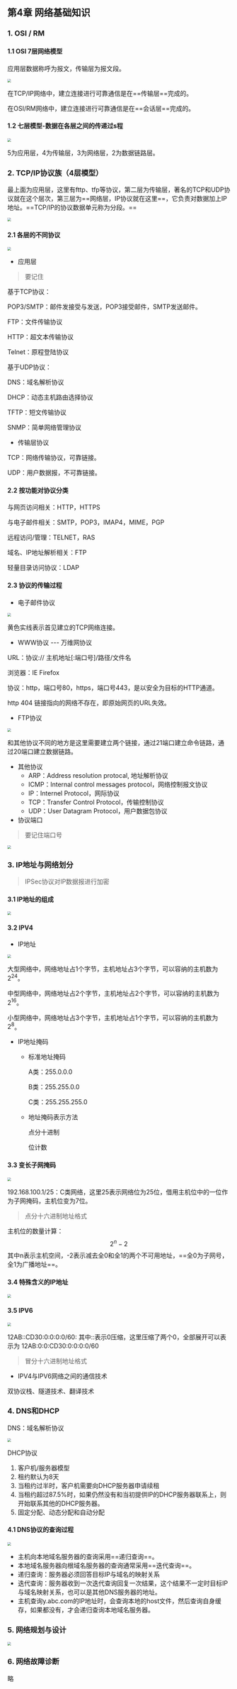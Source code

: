 ## 第4章 网络基础知识

### 1. OSI / RM

#### 1.1 OSI 7层网络模型

应用层数据称呼为报文，传输层为报文段。

<img src="./pic/chapter4/screenshot.jpeg" style="zoom:50%;" />

在TCP/IP网络中，建立连接进行可靠通信是在==传输层==完成的。

在OSI/RM网络中，建立连接进行可靠通信是在==会话层==完成的。

#### 1.2 七层模型-数据在各层之间的传递过s程

<img src="./pic/chapter4/screenshot1.jpeg" style="zoom:50%;" />

5为应用层，4为传输层，3为网络层，2为数据链路层。

### 2. TCP/IP协议族（4层模型）

最上面为应用层，这里有fttp、tfp等协议，第二层为传输层，著名的TCP和UDP协议就在这个层次，第三层为==网络层，IP协议就在这里==，它负责对数据加上IP地址。==TCP/IP的协议数据单元称为分段。==

<img src="./pic/chapter4/TCP_IP_data.jpg" style="zoom:50%;" />



#### 2.1 各层的不同协议

<img src="./pic/chapter4/screenshot2.jpeg" style="zoom:50%;" />

* 应用层

> 要记住

基于TCP协议：

POP3/SMTP：邮件发接受与发送，POP3接受邮件，SMTP发送邮件。

FTP：文件传输协议

HTTP：超文本传输协议

Telnet：原程登陆协议

基于UDP协议：

DNS：域名解析协议

DHCP：动态主机路由选择协议

TFTP：短文传输协议

SNMP：简单网络管理协议

* 传输层协议

TCP：网络传输协议，可靠链接。

UDP：用户数据报，不可靠链接。

#### 2.2 按功能对协议分类

与网页访问相关：HTTP，HTTPS

与电子邮件相关：SMTP，POP3，IMAP4，MIME，PGP

远程访问/管理：TELNET，RAS

域名、IP地址解析相关：FTP

轻量目录访问协议：LDAP

#### 2.3 协议的传输过程

* 电子邮件协议

<img src="./pic/chapter4/screenshot3.jpeg" style="zoom:50%;" />

黄色实线表示首见建立的TCP网络连接。

* WWW协议 --- 万维网协议

URL：协议:// 主机地址[:端口号]/路径/文件名

浏览器：IE Firefox

协议：http，端口号80，https，端口号443，是以安全为目标的HTTP通道。

http 404 链接指向的网络不存在，即原始网页的URL失效。

* FTP协议

<img src="./pic/chapter4/screenshot4.jpeg" style="zoom:50%;" />

和其他协议不同的地方是这里需要建立两个链接，通过21端口建立命令链路，通过20端口建立数据链路。

* 其他协议
  * ARP：Address resolution protocal, 地址解析协议
  * ICMP：Internal control messages protocol，网络控制报文协议
  * IP：Internel Protocol，网际协议
  * TCP：Transfer Control Protocol，传输控制协议
  * UDP：User Datagram Protocol，用户数据包协议
* 协议端口

> 要记住端口号

<img src="./pic/chapter4/screenshot5.jpeg" style="zoom:50%;" />



### 3. IP地址与网络划分

> IPSec协议对IP数据报进行加密

#### 3.1 IP地址的组成

<img src="./pic/chapter4/screenshot6.jpeg" style="zoom:50%;" />

#### 3.2 IPV4

* IP地址

<img src="./pic/chapter4/screenshot7.jpeg" style="zoom:50%;" />

大型网络中，网络地址占1个字节，主机地址占3个字节，可以容纳的主机数为 $2^{24}$。

中型网络中，网络地址占2个字节，主机地址占2个字节，可以容纳的主机数为$2^{16}$。

小型网络中，网络地址占3个字节，主机地址占1个字节，可以容纳的主机数为$2^{8}$。

* IP地址掩码

  * 标准地址掩码

    A类：255.0.0.0

    B类：255.255.0.0

    C类：255.255.255.0

  * 地址掩码表示方法

    点分十进制

    位计数

#### 3.3 变长子网掩码

<img src="./pic/chapter4/screenshot8.jpeg" style="zoom:50%;" />

192.168.100.1/25：C类网络，这里25表示网络位为25位，借用主机位中的一位作为子网掩码，主机位变为7位。

> 点分十六进制地址格式

主机位的数量计算：
$$
2^n-2
$$
其中n表示主机空间，-2表示减去全0和全1的两个不可用地址，==全0为子网号，全1为广播地址==。

#### 3.4 特殊含义的IP地址

<img src="./pic/chapter4/screenshot9.jpeg" style="zoom:50%;" />

#### 3.5 IPV6

<img src="./pic/chapter4/screenshot10.jpeg" style="zoom:50%;" />

12AB::CD30:0:0:0:0/60: 其中::表示0压缩，这里压缩了两个0，全部展开可以表示为 12AB:0:0:CD30:0:0:0:0/60

> 冒分十六进制地址格式

* IPV4与IPV6网络之间的通信技术

双协议栈、隧道技术、翻译技术

### 4. DNS和DHCP

DNS：域名解析协议

<img src="./pic/chapter4/screenshot11.jpeg" style="zoom:50%;" />

DHCP协议

1. 客户机/服务器模型
2. 租约默认为8天
3. 当租约过半时，客户机需要向DHCP服务器申请续租
4. 当租约超过87.5%时，如果仍然没有和当初提供IP的DHCP服务器联系上，则开始联系其他的DHCP服务器。
5. 固定分配、动态分配和自动分配

#### 4.1 DNS协议的查询过程

<img src="./pic/chapter4/screenshot12.jpeg" style="zoom:50%;" />

* 主机向本地域名服务器的查询采用==递归查询==。
* 本地域名服务器向根域名服务器的查询通常采用==迭代查询==。
* 递归查询：服务器必须回答目标IP与域名的映射关系
* 迭代查询：服务器收到一次迭代查询回复一次结果，这个结果不一定时目标IP与域名映射关系，也可以是其他DNS服务器的地址。
* 主机查询y.abc.com的IP地址时，会查询本地的host文件，然后查询自身缓存，如果都没有，才会递归查询本地域名服务器。

### 5. 网络规划与设计

<img src="./pic/chapter4/screenshot13.jpeg" style="zoom:50%;" />

### 6. 网络故障诊断

略